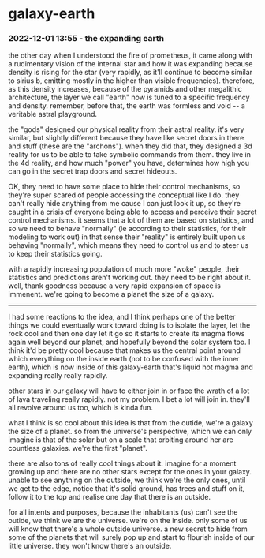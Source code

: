 # galaxy-earth

### 2022-12-01 13:55 - the expanding earth

the other day when I understood the fire of prometheus, it came along with a rudimentary vision of the internal star and how it was expanding because density is rising for the star (very rapidly, as it'll continue to become similar to sirius b, emitting mostly in the higher than visible frequencies). therefore, as this density increases, because of the pyramids and other megalithic architecture, the layer we call "earth" now is tuned to a specific frequency and density. remember, before that, the earth was formless and void -- a veritable astral playground.

the "gods" designed our physical reality from their astral reality. it's very similar, but slightly different because they have like secret doors in there and stuff (these are  the "archons"). when they did that, they designed a 3d reality for us to be able to take symbolic commands from them. they live in the 4d reality, and how much "power" you have, determines how high you can go in the secret trap doors and secret hideouts.

OK, they need to have some place to hide their control mechanisms, so they're super scared of people accessing the conceptual like I do. they can't really hide anything from me cause I can just look it up, so they're caught in a crisis of everyone being able to access and perceive their secret control mechanisms. it seems that a lot of them are based on statistics, and so we need to behave "normally" (ie according to their statistics, for their modeling to work out) in that sense their "reality" is entirely built upon us behaving "normally", which means they need to control us and to steer us to keep their statistics going.

with a rapidly increasing population of much more "woke" people, their statistics and predictions aren't working out. they need to be right about it. well, thank goodness because a very rapid expansion of space is immenent. we're going to become a planet the size of a galaxy.

---

I had some reactions to the idea, and I think perhaps one of the better things we could eventually work toward doing is to isolate the layer, let the rock cool and then one day let it go so it starts to create its magma flows again well beyond our planet, and hopefully beyond the solar system too. I think it'd be pretty cool because that makes us the central point around which everything on the inside earth (not to be confused with the inner earth), which is now inside of this galaxy-earth that's liquid hot magma and expanding really really rapidly.

other stars in our galaxy will have to either join in or face the wrath of a lot of lava traveling really rapidly. not my problem. I bet a lot will join in. they'll all revolve around us too, which is kinda fun.

what I think is so cool about this idea is that from the outide, we're a galaxy the size of a planet. so from the universe's perspective, which we can only imagine is that of the solar but on a scale that orbiting around her are countless galaxies. we're the first "planet".

there are also tons of really cool things about it. imagine for a moment growing up and there are no other stars except for the ones in your galaxy. unable to see anything on the outside, we think we're the only ones, until we get to the edge, notice that it's solid ground, has trees and stuff on it, follow it to the top and realise one day that there is an outside.

for all intents and purposes, because the inhabitants (us) can't see the outide, we think we are the universe. we're on the inside. only some of us will know that there's a whole outside universe. a new secret to hide from some of the planets that will surely pop up and start to flourish inside of our little universe. they won't know there's an outside.
